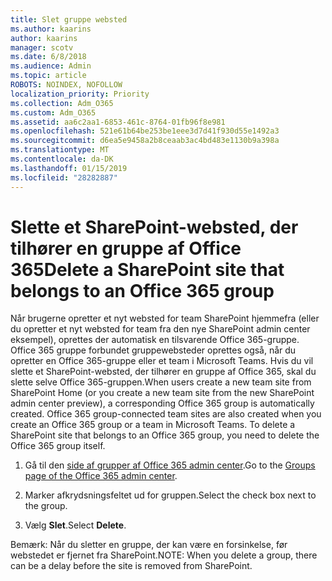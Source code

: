 ```yaml
---
title: Slet gruppe websted
ms.author: kaarins
author: kaarins
manager: scotv
ms.date: 6/8/2018
ms.audience: Admin
ms.topic: article
ROBOTS: NOINDEX, NOFOLLOW
localization_priority: Priority
ms.collection: Adm_O365
ms.custom: Adm_O365
ms.assetid: aa6c2aa1-6853-461c-8764-01fb96f8e981
ms.openlocfilehash: 521e61b64be253be1eee3d7d41f930d55e1492a3
ms.sourcegitcommit: d6ea5e9458a2b8ceaab3ac4bd483e1130b9a398a
ms.translationtype: MT
ms.contentlocale: da-DK
ms.lasthandoff: 01/15/2019
ms.locfileid: "28282887"
---
```

# <a name="delete-a-sharepoint-site-that-belongs-to-an-office-365-group"></a><span data-ttu-id="207dc-102">Slette et SharePoint-websted, der tilhører en gruppe af Office 365</span><span class="sxs-lookup"><span data-stu-id="207dc-102">Delete a SharePoint site that belongs to an Office 365 group</span></span>

<span data-ttu-id="207dc-p101">Når brugerne opretter et nyt websted for team SharePoint hjemmefra (eller du opretter et nyt websted for team fra den nye SharePoint admin center eksempel), oprettes der automatisk en tilsvarende Office 365-gruppe. Office 365 gruppe forbundet gruppewebsteder oprettes også, når du opretter en Office 365-gruppe eller et team i Microsoft Teams. Hvis du vil slette et SharePoint-websted, der tilhører en gruppe af Office 365, skal du slette selve Office 365-gruppen.</span><span class="sxs-lookup"><span data-stu-id="207dc-p101">When users create a new team site from SharePoint Home (or you create a new team site from the new SharePoint admin center preview), a corresponding Office 365 group is automatically created. Office 365 group-connected team sites are also created when you create an Office 365 group or a team in Microsoft Teams. To delete a SharePoint site that belongs to an Office 365 group, you need to delete the Office 365 group itself.</span></span> 
  
1. <span data-ttu-id="207dc-106">Gå til den [side af grupper af Office 365 admin center](https://portal.office.com/adminportal/home#/groups).</span><span class="sxs-lookup"><span data-stu-id="207dc-106">Go to the [Groups page of the Office 365 admin center](https://portal.office.com/adminportal/home#/groups).</span></span>
    
2. <span data-ttu-id="207dc-107">Marker afkrydsningsfeltet ud for gruppen.</span><span class="sxs-lookup"><span data-stu-id="207dc-107">Select the check box next to the group.</span></span>
    
3. <span data-ttu-id="207dc-108">Vælg **Slet**.</span><span class="sxs-lookup"><span data-stu-id="207dc-108">Select **Delete**.</span></span>
    
<span data-ttu-id="207dc-109">Bemærk: Når du sletter en gruppe, der kan være en forsinkelse, før webstedet er fjernet fra SharePoint.</span><span class="sxs-lookup"><span data-stu-id="207dc-109">NOTE: When you delete a group, there can be a delay before the site is removed from SharePoint.</span></span>
  

